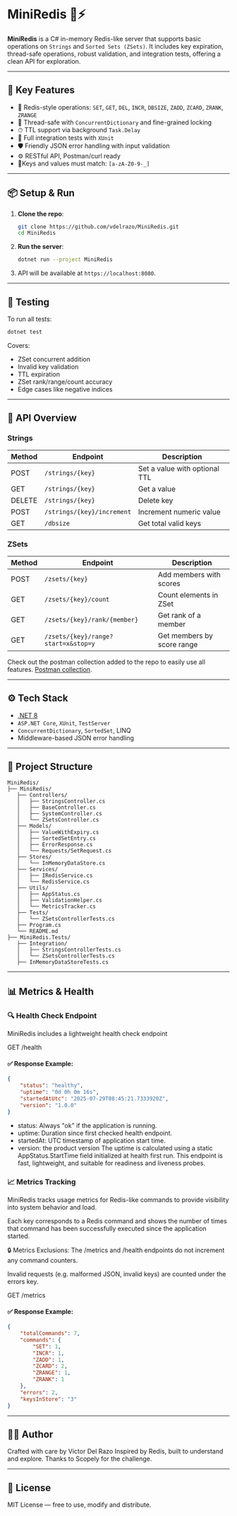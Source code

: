 # MiniRedis 🧠⚡

**MiniRedis** is a C# in-memory Redis-like server that supports basic operations on `Strings` and `Sorted Sets (ZSets)`. It includes key expiration, thread-safe operations, robust validation, and integration tests, offering a clean API for exploration.

---

## 🚀 Key Features

- 🔹 Redis-style operations: `SET`, `GET`, `DEL`, `INCR`, `DBSIZE`, `ZADD`, `ZCARD`, `ZRANK`, `ZRANGE`
- 🧵 Thread-safe with `ConcurrentDictionary` and fine-grained locking
- ⏱ TTL support via background `Task.Delay`
- 🧪 Full integration tests with `XUnit`
- 🛡 Friendly JSON error handling with input validation
- ⚙ RESTful API, Postman/curl ready
- 🔑Keys and values must match: `[a-zA-Z0-9-_]`

---

## 📦 Setup & Run

1. **Clone the repo**:
   ```bash
   git clone https://github.com/vdelrazo/MiniRedis.git
   cd MiniRedis
   ```

2. **Run the server**:
   ```bash
   dotnet run --project MiniRedis
   ```

3. API will be available at `https://localhost:8080`.

---

## 🧪 Testing

To run all tests:

```bash
dotnet test
```

Covers:
- ZSet concurrent addition
- Invalid key validation
- TTL expiration
- ZSet rank/range/count accuracy
- Edge cases like negative indices

---

## 📘 API Overview

### Strings
| Method | Endpoint                  | Description                   |
|--------|---------------------------|-------------------------------|
| POST   | `/strings/{key}`          | Set a value with optional TTL |
| GET    | `/strings/{key}`          | Get a value                   |
| DELETE | `/strings/{key}`          | Delete key                    |
| POST   | `/strings/{key}/increment`| Increment numeric value       |
| GET    | `/dbsize`                 | Get total valid keys          |

### ZSets
| Method | Endpoint                           | Description                |
|--------|------------------------------------|----------------------------|
| POST   | `/zsets/{key}`                     | Add members with scores    |
| GET    | `/zsets/{key}/count`               | Count elements in ZSet     |
| GET    | `/zsets/{key}/rank/{member}`       | Get rank of a member       |
| GET    | `/zsets/{key}/range?start=x&stop=y`| Get members by score range |

Check out the postman collection added to the repo to easily use all features.
[Postman collection](./Postman/MiniRedis%20API%20Collection.postman_collection.json).

---

## ⚙ Tech Stack

- [.NET 8](https://dotnet.microsoft.com/)
- `ASP.NET Core`, `XUnit`, `TestServer`
- `ConcurrentDictionary`, `SortedSet`, LINQ
- Middleware-based JSON error handling

---

## 📂 Project Structure

```
MiniRedis/
├── MiniRedis/
   ├── Controllers/
   │   ├── StringsController.cs
   │   ├── BaseController.cs
   │   ├── SystemController.cs
   │   └── ZSetsController.cs
   ├── Models/
   │   ├── ValueWithExpiry.cs
   │   ├── SortedSetEntry.cs
   │   ├── ErrorResponse.cs
   │   └── Requests/SetRequest.cs
   ├── Stores/
   │   └── InMemoryDataStore.cs
   ├── Services/
   │   ├── IRedisService.cs
   │   └── RedisService.cs
   ├── Utils/
   │   ├── AppStatus.cs
   │   ├── ValidationHelper.cs
   │   └── MetricsTracker.cs
   ├── Tests/
   │   └── ZSetsControllerTests.cs
   ├── Program.cs
   └── README.md
├── MiniRedis.Tests/
   ├── Integration/
   │   ├── StringsControllerTests.cs
   │   └── ZSetsControllerTests.cs
   ├── InMemoryDataStoreTests.cs
```
---
## 📊 Metrics & Health

### 🔍 Health Check Endpoint

MiniRedis includes a lightweight health check endpoint

GET /health

#### ✅ Response Example:
```json
{
    "status": "healthy",
    "uptime": "0d 0h 0m 16s",
    "startedAtUtc": "2025-07-29T08:45:21.7333920Z",
    "version": "1.0.0"
}
```
- status: Always "ok" if the application is running.
- uptime: Duration since first checked health endpoint.
- startedAt: UTC timestamp of application start time.
- version: the product version
The uptime is calculated using a static AppStatus.StartTime field initialized at health first run. This endpoint is fast, lightweight, and suitable for readiness and liveness probes.

### 📈 Metrics Tracking

MiniRedis tracks usage metrics for Redis-like commands to provide visibility into system behavior and load.

Each key corresponds to a Redis command and shows the number of times that command has been successfully executed since the application started.

🔒 Metrics Exclusions:
The /metrics and /health endpoints do not increment any command counters.

Invalid requests (e.g. malformed JSON, invalid keys) are counted under the errors key.

GET /metrics

#### ✅ Response Example:
```json
{
    "totalCommands": 7,
    "commands": {
        "SET": 1,
        "INCR": 1,
        "ZADD": 1,
        "ZCARD": 2,
        "ZRANGE": 1,
        "ZRANK": 1
    },
    "errors": 2,
    "keysInStore": "3"
}
```
---

## 👨‍💻 Author

Crafted with care by Victor Del Razo
Inspired by Redis, built to understand and explore.
Thanks to Scopely for the challenge.

---

## 📖 License

MIT License — free to use, modify and distribute.
